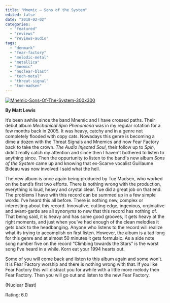 ```yaml
---
title: "Mnemic – Sons of the System"
edited: false
date: "2010-02-02"
categories:
  - "featured"
  - "reviews"
  - "reviews-audio"
tags:
  - "denmark"
  - "fear-factory"
  - "melodic-metal"
  - "metallica"
  - "mnemic"
  - "nuclear-blast"
  - "tech-metal"
  - "threat-signal"
  - "tue-madsen"
---
```


[![Mnemic-Sons-Of-The-System-300x300](http://www.hellbound.ca/wp-content/uploads/2010/02/Mnemic-Sons-Of-The-System-300x300.jpg "Mnemic-Sons-Of-The-System-300x300")](http://www.hellbound.ca/wp-content/uploads/2010/02/Mnemic-Sons-Of-The-System-300x300.jpg)

**By Matt Lewis**

It’s been awhile since the band Mnemic and I have crossed paths. Their debut album _Mechanical Spin Phenomena_ was in my regular rotation for a few months back in 2005. It was heavy, catchy and in a genre not completely flooded with copy cats. Nowadays this genre is becoming a dime a dozen with the Threat Signals and Mnemics and now Fear Factory back to take the crown. _The Audio Injected Soul_, their follow up to _Spin_, didn’t really catch my attention and since then I haven't bothered to listen to anything since. Then the oppurtunity to listen to the band's new album _Sons of the System_ came up and knowing that ex-Scarve vocalist Guillaume Bideau was now involved I said what the hell.

The new album is once again being produced by Tue Madsen, who worked on the band’s first two efforts. There is nothing wrong with the production, everything is loud, heavy and crystal clear. Tue did a great job on that end. The problems I have with this record can be summed up in a few simple words: I’ve heard this all before. There is nothing new, complex or interesting about this record. Innovative, cutting edge, ingenious, orginiative and avant-garde are all synonyms to new that this record has nothing of. That being said, it is heavy and has some good grooves, it gets heavy at the right moments, and just when you’ve had enough of the clean melodies it gets back to the headbanging. Anyone who listens to the record will realize what its trying to accomplish on first listen. However, the album is a tad long for this genre and at almost 50 minutes it gets formulaic. As a side note song number five on the record “Climbing towards the Stars” is the worst song I’ve heard in a while. Korn eat your 1994 hearts out.

Some of you will come back and listen to this album again and some won’t. It is Fear Factory worship and there is nothing wrong with that. If you like Fear Factory this will distract you for awhile with a little more melody then Fear Factory. Then you will go out and listen to the new Fear Factory.

(Nuclear Blast)

Rating: 6.0
